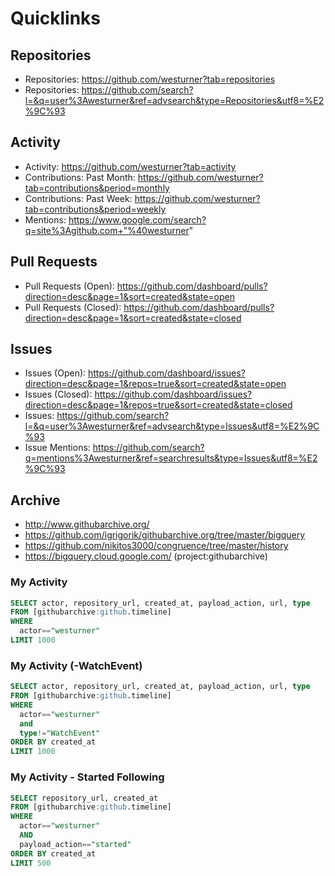 # Quicklinks

## Repositories
* Repositories: https://github.com/westurner?tab=repositories
* Repositories: https://github.com/search?l=&q=user%3Awesturner&ref=advsearch&type=Repositories&utf8=%E2%9C%93

## Activity

* Activity: https://github.com/westurner?tab=activity
* Contributions: Past Month: https://github.com/westurner?tab=contributions&period=monthly
* Contributions: Past Week: https://github.com/westurner?tab=contributions&period=weekly
* Mentions: https://www.google.com/search?q=site%3Agithub.com+"%40westurner"

## Pull Requests

* Pull Requests (Open): https://github.com/dashboard/pulls?direction=desc&page=1&sort=created&state=open
* Pull Requests (Closed): https://github.com/dashboard/pulls?direction=desc&page=1&sort=created&state=closed

## Issues

* Issues (Open): https://github.com/dashboard/issues?direction=desc&page=1&repos=true&sort=created&state=open
* Issues (Closed): https://github.com/dashboard/issues?direction=desc&page=1&repos=true&sort=created&state=closed
* Issues: https://github.com/search?l=&q=user%3Awesturner&ref=advsearch&type=Issues&utf8=%E2%9C%93
* Issue Mentions: https://github.com/search?q=mentions%3Awesturner&ref=searchresults&type=Issues&utf8=%E2%9C%93

## Archive

* http://www.githubarchive.org/
* https://github.com/igrigorik/githubarchive.org/tree/master/bigquery
* https://github.com/nikitos3000/congruence/tree/master/history
* https://bigquery.cloud.google.com/ (project:githubarchive)

### My Activity

```sql
SELECT actor, repository_url, created_at, payload_action, url, type
FROM [githubarchive:github.timeline]
WHERE
  actor=="westurner"
LIMIT 1000
```

### My Activity (-WatchEvent)

```sql
SELECT actor, repository_url, created_at, payload_action, url, type
FROM [githubarchive:github.timeline]
WHERE
  actor=="westurner"
  and
  type!="WatchEvent"
ORDER BY created_at
LIMIT 1000
```

### My Activity - Started Following

```sql
SELECT repository_url, created_at
FROM [githubarchive:github.timeline]
WHERE
  actor=="westurner"
  AND
  payload_action=="started"
ORDER BY created_at
LIMIT 500
```